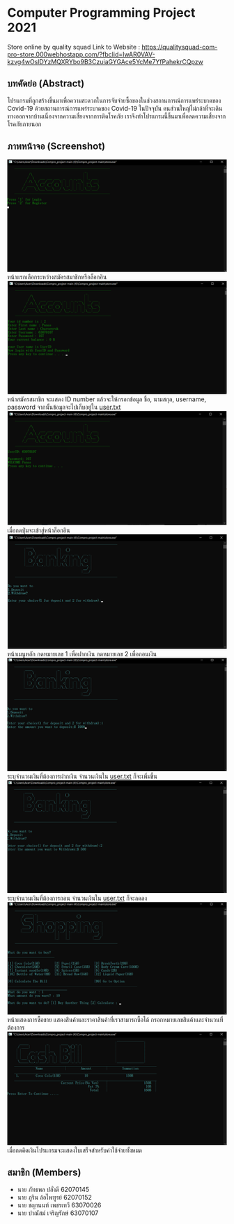 # Computer Programming Project 2021
Store online by quality squad
Link to Website : https://qualitysquad-com-pro-store.000webhostapp.com/?fbclid=IwAR0VAV-kzvg4wOslDYzMQXRYbo9B3CzuiaGYGAce5YcMe7YfPahekrCQpzw
<br>
## บทคัดย่อ (Abstract)
โปรแกรมที่ถูกสร้างขึ้นมาเพื่อความสะดวกในการจับจ่ายซื้อของในช่วงสถานการณ์การแพร่ระบาดของ Covid-19
ด้วยสถานการณ์การแพร่ระบาดของ Covid-19 ในปัจจุบัน คนส่วนใหญ่ไม่กล้าที่จะเดินทางออกจากบ้านเนื่องจากความเสี่ยงจากการติดโรคภัย เราจึงทำโปรแกรมนี้ขึ้นมาเพื่อลดความเสี่ยงจากโรคภัยภายนอก
<br>
## ภาพหน้าจอ (Screenshot)
![image](https://github.com/panascharoenruk/Compro_project/blob/main/Picture/1.png)
หน้าแรกเลือกระหว่างสมัครสมาชิกหรือล็อกอิน
![image](https://github.com/panascharoenruk/Compro_project/blob/main/Picture/2.png)
หน้าสมัครสมาชิก จะแสดง ID number แล้วจะให้กรอกข้อมูล ชื่อ, นามสกุล, username, password จากนั้นข้อมูลจะไปเก็บอยู่ใน [user.txt](https://github.com/panascharoenruk/Compro_project/blob/main/new_user.txt) 
![image](https://github.com/panascharoenruk/Compro_project/blob/main/Picture/3.png)
เมื่อกดปุ่มจะเข้าสู่หน้าล็อกอิน
![image](https://github.com/panascharoenruk/Compro_project/blob/main/Picture/4.png)
หน้าเมนูหลัก กดหมายเลข 1 เพื่อฝากเงิน กดหมายเลข 2 เพื่อถอนเงิน
![image](https://github.com/panascharoenruk/Compro_project/blob/main/Picture/5_1.png)
ระบุจำนวนเงินที่ต้องการฝากเงิน จำนวนเงินใน [user.txt](https://github.com/panascharoenruk/Compro_project/blob/main/new_user.txt) ก็จะเพิ่มขึ้น
![image](https://github.com/panascharoenruk/Compro_project/blob/main/Picture/6.png)
ระบุจำนวนเงินที่ต้องการถอน จำนวนเงินใน [user.txt](https://github.com/panascharoenruk/Compro_project/blob/main/new_user.txt) ก็จะลดลง
![image](https://github.com/panascharoenruk/Compro_project/blob/main/Picture/7.png)
หน้าแสดงการซื้อขาย แสดงสินค้าและราคาสินค้าที่เราสามารถซื้อได้ กรอกหมายเลขสินค้าและจำนวนที่ต้องการ
![image](https://github.com/panascharoenruk/Compro_project/blob/main/Picture/8.png)
เมื่อกดคิดเงินโปรแกรมจะแสดงใบเสร็จสำหรับค่าใช้จ่ายทั้งหมด
<br>
## สมาชิก (Members)
- นาย ภัทธพล ปลั่งดี 62070145
- นาย ภูริน ล้อไพฑูรย์ 62070152
- นาย ชญานนท์ เพชรเทวี 63070026
- นาย ปาณัสม์ เจริญรักษ์ 63070107
